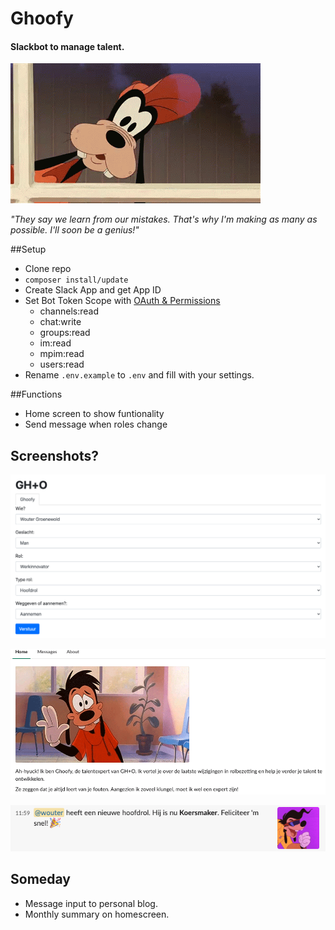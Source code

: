 # Ghoofy
#### Slackbot to manage talent.

![Goofy inspecting](https://github.com/wgroenewold/Ghoofy/blob/master/readme_assets/header.gif?raw=true "Goofy inspecting")

*"They say we learn from our mistakes. That's why I'm making as many as possible. I'll soon be a genius!"*

##Setup
- Clone repo
- ```composer install/update```
- Create Slack App and get App ID
- Set Bot Token Scope with [OAuth & Permissions](https://api.slack.com/apps/YOURAPPID/oauth)
    - channels:read
    - chat:write
    - groups:read    
    - im:read    
    - mpim:read
    - users:read
- Rename ```.env.example``` to ```.env``` and fill with your settings.

##Functions
- Home screen to show funtionality
- Send message when roles change

## Screenshots?
![Ghoofy - Admin page](https://github.com/wgroenewold/Ghoofy/blob/master/readme_assets/admin.png?raw=true "Ghoofy - Admin page")

![Ghoofy - Home](https://github.com/wgroenewold/Ghoofy/blob/master/readme_assets/home.png?raw=true "Ghoofy - Home")

![Ghoofy  - Message example](https://github.com/wgroenewold/Ghoofy/blob/master/readme_assets/message.png?raw=true "Ghoofy - Message example")

## Someday
- Message input to personal blog.
- Monthly summary on homescreen.